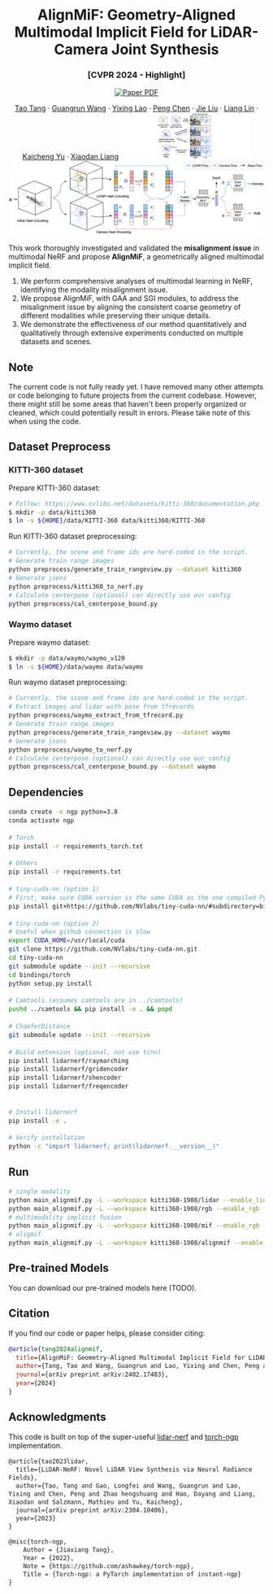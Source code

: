 <h1 align="center">AlignMiF: Geometry-Aligned Multimodal Implicit Field for LiDAR-Camera Joint Synthesis</h1>
<h3 align="center">[CVPR 2024 - Highlight]</h3>
<p align="center">
   <a href="https://arxiv.org/pdf/2402.17483.pdf">
      <img src='https://img.shields.io/badge/paper-pdf-green?style=for-the-badge' alt='Paper PDF'></a>
</p>
<p align="center">
   <a href="https://scholar.google.com.hk/citations?user=1ltylFwAAAAJ&hl=zh-CN&oi=sra">Tao Tang</a>
   ·
   <a href="https://wanggrun.github.io/">Guangrun Wang</a>
   ·
   <a href="https://scholar.google.com/citations?user=2w9VSWIAAAAJ&hl=en">Yixing Lao</a>
   ·
   <a href="https://damo.alibaba.com/labs/intelligent-transportation">Peng Chen</a>
   ·
   <a href="">Jie Liu</a>
    ·
   <a href="https://www.sysu-hcp.net/faculty/lianglin.html">Liang Lin</a>
   ·
   <a href="https://scholar.google.com.hk/citations?user=Jtmq_m0AAAAJ&hl=zh-CN&oi=sra">Kaicheng Yu</a>
   ·
   <a href="https://scholar.google.com/citations?user=voxznZAAAAAJ">Xiaodan Liang</a>
<img src="./assets/teaser.png" alt="alignmif" style="zoom: 25%;" />

<img src="./assets/alignmif.png" alt="alignmif" style="zoom: 50%;" />

This work thoroughly investigated and validated the **misalignment issue** in multimodal NeRF and propose **AlignMiF**, a geometrically aligned multimodal implicit field.

1. We perform comprehensive analyses of multimodal learning in NeRF, identifying the modality misalignment issue.
2. We propose AlignMiF, with GAA and SGI modules, to address the misalignment issue by aligning the consistent coarse geometry of different modalities while preserving their unique details.
3. We demonstrate the effectiveness of our method quantitatively and qualitatively through extensive experiments conducted on multiple datasets and scenes.



## Note

The current code is not fully ready yet. I have removed many other attempts or code belonging to future projects from the current codebase. However, there might still be some areas that haven't been properly organized or cleaned, which could potentially result in errors. Please take note of this when using the code.



## Dataset Preprocess

### KITTI-360 dataset

Prepare KITTI-360 dataset:

```bash
# Follow: https://www.cvlibs.net/datasets/kitti-360/documentation.php
$ mkdir -p data/kitti360
$ ln -s ${HOME}/data/KITTI-360 data/kitti360/KITTI-360
```

Run KITTI-360 dataset preprocessing:

```bash
# Currently, the scene and frame ids are hard-coded in the script.
# Generate train range images
python preprocess/generate_train_rangeview.py --dataset kitti360
# Generate jsons
python preprocess/kitti360_to_nerf.py
# Calculate centerpose (optional) can directly use our config
python preprocess/cal_centerpose_bound.py
```

### Waymo dataset

Prepare waymo dataset:

```bash
$ mkdir -p data/waymo/waymo_v120
$ ln -s ${HOME}/data/waymo data/waymo
```

Run waymo dataset preprocessing:

```bash
# Currently, the scene and frame ids are hard-coded in the script.
# Extract images and lidar with pose from tfrecords
python preprocess/waymo_extract_from_tfrecord.py
# Generate train range images
python preprocess/generate_train_rangeview.py --dataset waymo
# Generate jsons
python preprocess/waymo_to_nerf.py
# Calculate centerpose (optional) can directly use our config
python preprocess/cal_centerpose_bound.py --dataset waymo
```



## Dependencies

```bash
conda create -n ngp python=3.8
conda activate ngp

# Torch
pip install -r requirements_torch.txt

# Others
pip install -r requirements.txt

# tiny-cuda-nn (option 1)
# First, make sure CUDA version is the same CUDA as the one compiled PyTorch
pip install git+https://github.com/NVlabs/tiny-cuda-nn/#subdirectory=bindings/torch

# tiny-cuda-nn (option 2)
# Useful when github connection is slow
export CUDA_HOME=/usr/local/cuda
git clone https://github.com/NVlabs/tiny-cuda-nn.git
cd tiny-cuda-nn
git submodule update --init --recursive
cd bindings/torch
python setup.py install

# Camtools (assumes camtools are in ../camtools)
pushd ../camtools && pip install -e . && popd

# ChamferDistance
git submodule update --init --recursive

# Build extension (optional, not use tcnn)
pip install lidarnerf/raymarching
pip install lidarnerf/gridencoder
pip install lidarnerf/shencoder
pip install lidarnerf/freqencoder


# Install lidarnerf
pip install -e .

# Verify installation
python -c "import lidarnerf; print(lidarnerf.__version__)"
```



## Run

```bash
# single modality
python main_alignmif.py -L --workspace kitti360-1908/lidar --enable_lidar --config configs/kitti360_1908.txt
python main_alignmif.py -L --workspace kitti360-1908/rgb --enable_rgb --config configs/kitti360_1908.txt
# multimodality implicit fusion
python main_alignmif.py -L --workspace kitti360-1908/mif --enable_rgb --enable_lidar --config configs/kitti360_1908.txt --network mif
# aligmif 
python main_alignmif.py -L --workspace kitti360-1908/alignmif --enable_lidar --enable_rgb --config configs/kitti360_1908.txt --ckpt kitti360-1908/lidar/checkpoints/alignmif_ep0500.pth --activate_levels 8 --network alignmif

```



## Pre-trained Models

You can download our pre-trained models here (TODO).



## Citation

If you find our code or paper helps, please consider citing:

```bibtex
@article{tang2024alignmif,
  title={AlignMiF: Geometry-Aligned Multimodal Implicit Field for LiDAR-Camera Joint Synthesis},
  author={Tang, Tao and Wang, Guangrun and Lao, Yixing and Chen, Peng and Liu, Jie and Lin, Liang and Yu, Kaicheng and Liang, Xiaodan},
  journal={arXiv preprint arXiv:2402.17483},
  year={2024}
}
```



## Acknowledgments

This code is built on top of the super-useful [lidar-nerf](https://github.com/tangtaogo/lidar-nerf)  and [torch-ngp](https://github.com/ashawkey/torch-ngp) implementation.

```
@article{tao2023lidar,
  title={LiDAR-NeRF: Novel LiDAR View Synthesis via Neural Radiance Fields},
  author={Tao, Tang and Gao, Longfei and Wang, Guangrun and Lao, Yixing and Chen, Peng and Zhao hengshuang and Hao, Dayang and Liang, Xiaodan and Salzmann, Mathieu and Yu, Kaicheng},
  journal={arXiv preprint arXiv:2304.10406},
  year={2023}
}
```

```
@misc{torch-ngp,
    Author = {Jiaxiang Tang},
    Year = {2022},
    Note = {https://github.com/ashawkey/torch-ngp},
    Title = {Torch-ngp: a PyTorch implementation of instant-ngp}
}
```
